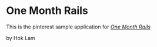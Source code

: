 # One Month Rails 

This is the pinterest sample application for [*One Month Rails*](http://onemonthrails.com)

by Hok Lam 


